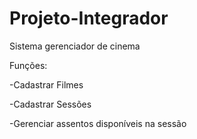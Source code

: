 # Projeto-Integrador

Sistema gerenciador de cinema

Funções:

-Cadastrar Filmes

-Cadastrar Sessões

-Gerenciar assentos disponíveis na sessão
